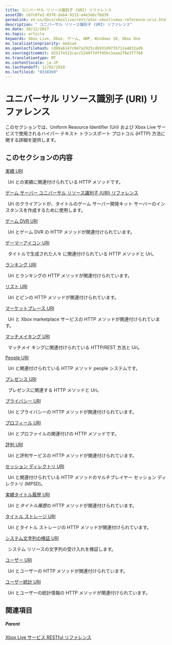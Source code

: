 ```yaml
---
title: ユニバーサル リソース識別子 (URI) リファレンス
assetID: cb7c6fe2-0376-dab4-9115-e4e3ebcfbd39
permalink: en-us/docs/xboxlive/rest/atoc-xboxlivews-reference-uris.html
description: " ユニバーサル リソース識別子 (URI) リファレンス"
ms.date: 10/12/2017
ms.topic: article
keywords: Xbox Live, Xbox, ゲーム, UWP, Windows 10, Xbox One
ms.localizationpriority: medium
ms.openlocfilehash: cd86a6147c047a2925cdb931d9735712a4032adb
ms.sourcegitcommit: d2517e522cacc5240f7dffd5bc1eaa278e3f7768
ms.translationtype: MT
ms.contentlocale: ja-JP
ms.lasthandoff: 12/02/2018
ms.locfileid: "8338369"
---
```

# <a name="universal-resource-identifier-uri-reference"></a>ユニバーサル リソース識別子 (URI) リファレンス

このセクションでは、Uniform Resource Identifier (Uri) および Xbox Live サービスで使用されるハイパー テキスト トランスポート プロトコル (HTTP) 方法に関する詳細を提供します。

<a id="ID4EAB"></a>


## <a name="in-this-section"></a>このセクションの内容

[実績 URI](achievements/atoc-reference-achievementsv2.md)

&nbsp;&nbsp;Uri との実績に関連付けられている HTTP メソッドです。

[ゲーム サーバー ユニバーサル リソース識別子 (URI) リファレンス](gsdk/atoc-gsdk-uri-reference.md)

&nbsp;&nbsp;Uri のクライアントが、タイトルのゲーム サーバー開発キット サーバーのインスタンスを作成するために使用します。

[ゲーム DVR URI](dvr/atoc-reference-dvr.md)

&nbsp;&nbsp;Uri とゲーム DVR の HTTP メソッドが関連付けられています。

[ゲーマーアイコン URI](gamerpic/atoc-reference-gamerpic.md)

&nbsp;&nbsp;タイトルで生成された人々 に関連付けられている HTTP メソッドと Uri。

[ランキング URI](leaderboard/atoc-reference-leaderboard.md)

&nbsp;&nbsp;Uri とランキングの HTTP メソッドが関連付けられています。

[リスト URI](lists/atoc-reference-lists.md)

&nbsp;&nbsp;Uri とピンの HTTP メソッドが関連付けられています。

[マーケットプレース URI](marketplace/atoc-reference-marketplace.md)

&nbsp;&nbsp;Uri と Xbox marketplace サービスの HTTP メソッドが関連付けられています。

[マッチメイキング URI](matchtickets/atoc-reference-matchtickets.md)

&nbsp;&nbsp;マッチメイ キングに関連付けられている HTTP/REST 方法と Uri。

[People URI](people/atoc-reference-people.md)

&nbsp;&nbsp;Uri と関連付けられている HTTP メソッド people システムです。

[プレゼンス URI](presence/atoc-reference-presence.md)

&nbsp;&nbsp;プレゼンスに関連する HTTP メソッドと Uri。

[プライバシー URI](privacy/atoc-reference-privacyv2.md)

&nbsp;&nbsp;Uri とプライバシーの HTTP メソッドが関連付けられています。

[プロフィール URI](profileV2/atoc-reference-profiles.md)

&nbsp;&nbsp;Uri とプロファイルの関連付けの HTTP メソッドです。

[評判 URI](reputation/atoc-reference-reputation.md)

&nbsp;&nbsp;Uri と評判サービスの HTTP メソッドが関連付けられています。

[セッション ディレクトリ URI](sessiondirectory/atoc-reference-sessiondirectory.md)

&nbsp;&nbsp;Uri と関連付けられている HTTP メソッドのマルチプレイヤー セッション ディレクトリ (MPSD)。

[実績タイトル履歴 URI](titlehistory/atoc-reference-titlehistoryv2.md)

&nbsp;&nbsp;Uri と*タイトル履歴*の HTTP メソッドが関連付けられています。

[タイトル ストレージ URI](storage/atoc-reference-storagev2.md)

&nbsp;&nbsp;Uri とタイトル ストレージの HTTP メソッドが関連付けられています。

[システム文字列の検証 URI](stringserver/atoc-reference-systemstringsvalidate.md)

&nbsp;&nbsp;システム リソースの文字列の受け入れを検証します。

[ユーザー URI](users/atoc-reference-users.md)

&nbsp;&nbsp;Uri とユーザーの HTTP メソッドが関連付けられています。

[ユーザー統計 URI](userstats/atoc-reference-userstats.md)

&nbsp;&nbsp;Uri とユーザーの統計情報の HTTP メソッドが関連付けられています。

<a id="ID4E5C"></a>


## <a name="see-also"></a>関連項目

<a id="ID4EAD"></a>


##### <a name="parent"></a>Parent

[Xbox Live サービス RESTful リファレンス](../atoc-xboxlivews-reference.md)
